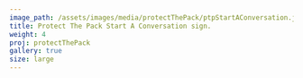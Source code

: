 ```yaml
---
image_path: /assets/images/media/protectThePack/ptpStartAConversation.jpg
title: Protect The Pack Start A Conversation sign.
weight: 4
proj: protectThePack
gallery: true
size: large
---
```


